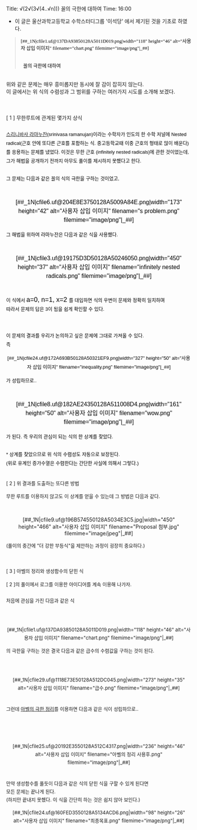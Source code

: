 Title: √(2√(3√(4‥√n))) 꼴의 극한에 대하여
Time: 16:00

* 이 글은 울산과학고등학교 수학스터디그룹 '이석당' 에서 제기된 것을 기초로 하였다. 
<blockquote><span style="FONT-SIZE: 13px; COLOR: rgb(0,0,0); LINE-HEIGHT: normal; FONT-FAMILY: Verdana"><p style="text-align: left;">[##_1N|cfile1.uf@137DA93850128A5011D019.png|width="118" height="46" alt="사용자 삽입 이미지" filename="chart.png" filemime="image/png"|_##]</p><br />&nbsp; 꼴의 극한에 대하여</span></blockquote>
<div><br /></div></div>
<div>위와 같은 문제는 매우 흥미롭지만 동시에 잘 감이 잡히지 않는다.</div>
<div>이 글에서는 위 식의 수렴성과 그 범위를 구하는 여러가지 시도를 소개해 보겠다.</div>
<div><br />&nbsp;</div>
<div><br /></div>
<div>[ 1 ] 무한루트에 관계된 몇가지 상식</div>
<div><span style="FONT-SIZE: 16px; COLOR: rgb(0,0,0); LINE-HEIGHT: 24px; FONT-FAMILY: sans-serif">
<div><br /></div>
<div><span style="FONT-SIZE: small"><a href="http://en.wikipedia.org/wiki/Srinivasa_Ramanujan" target="_blank">스리니바사 라마누잔</a></span><span style="FONT-SIZE: small">(srinivasa ramanujan)이라는 수학자가 인도의 한 수학 저널에 Nested radical(근호 안에 또다른 근호를 포함하는 식. 중고등학교때 이중 근호의 형태로 많이 배운다)를 응용하는 문제를 냈었다. 이것은 무한 근호 (infinitely nested radicals)에 관한 것이었는데, 그가 해법을 공개하기 전까지 아무도 풀이를 제시하지 못했다고 한다.</span><br /></div>
<div><span style="FONT-SIZE: small"><br /></span></div>
<div><span style="FONT-SIZE: small">그 문제는 다음과 같은 꼴의 식의 극한을 구하는 것이었고,</span></div>
<div><span style="FONT-SIZE: small"><br /></span></div>
<div><p style="text-align: center;">[##_1N|cfile6.uf@204E8E3750128A5009A84E.png|width="173" height="42" alt="사용자 삽입 이미지" filename="s problem.png" filemime="image/png"|_##]</p></div>
<div><span style="FONT-SIZE: small">그 해법을 위하여 라마누잔은 다음과 같은 식을 사용했다.</span></div>
<div><span style="FONT-SIZE: small"><br /></span></div>
<div><p style="text-align: center;">[##_1N|cfile3.uf@19175D3D50128A50246050.png|width="450" height="37" alt="사용자 삽입 이미지" filename="infinitely nested radicals.png" filemime="image/png"|_##]</p><span style="FONT-SIZE: small"><br /></span></div>
<div><span style="FONT-SIZE: small">이 식에서 </span><span style="FONT-SIZE: large">a=0, n=1, x=2 </span><span style="FONT-SIZE: small">를 대입하면 식의 우변이 문제와 정확히 일치하며</span></div>
<div><span style="FONT-SIZE: small">따라서 문제의 답은 3이 됨을 쉽게 확인할 수 있다.</span></div>
<div><span style="FONT-SIZE: small"><br /></span></div>
<div><span style="FONT-SIZE: small"><br /></span></div>
<div><span style="FONT-SIZE: small">이 문제의 결과를 우리가 논의하고 싶은 문제에 그대로 가져올 수 있다.</span></div>
<div><span style="FONT-SIZE: small">즉 <p style="text-align: center;">[##_1N|cfile24.uf@172A693B50128A50321EF9.png|width="327" height="50" alt="사용자 삽입 이미지" filename="inequality.png" filemime="image/png"|_##]</p></span></div>
<div><span style="FONT-SIZE: small">가 성</span><span style="FONT-SIZE: small">립하므로..</span></div>
<div><span style="FONT-SIZE: small"><br /></span></div>
<div><p style="text-align: center;">[##_1N|cfile8.uf@182AE24350128A511008D4.png|width="161" height="50" alt="사용자 삽입 이미지" filename="wow.png" filemime="image/png"|_##]</p></div>
<div><span style="FONT-SIZE: small">가 된다. 즉 우리의 관심이 되는 식의 한 상계를 찾았다.</span></div>
<div><span style="FONT-SIZE: small"><br /></span></div>
<div><span style="FONT-SIZE: small">* 상계를 찾았으므로 위 식의 수렴성도 자동으로 보장된다.</span></div>
<div><span style="FONT-SIZE: small">(위로 유계인 증가수열은 수렴한다는 간단한 사실에 의해서 그렇다.)</span></div></span></div>
<div><span style="FONT-SIZE: small"><br /></span></div>
<div><span style="FONT-SIZE: small"><br /></span></div>
<div><span style="FONT-SIZE: small">[ 2 ] 위 결과를 도출하는 또다른 방법</span></div>
<div><span style="FONT-SIZE: small"><br /></span></div>
<div><span style="FONT-SIZE: small">무한 루트를 이용하지 않고도 이 상계를 얻을 수 있는데 그 방법은 다음과 같다.</span></div>
<div><span style="FONT-SIZE: small"><br /></span></div>
<div><span style="FONT-SIZE: small"><br /></span>
<div><p style="text-align: center;">[##_1N|cfile9.uf@196B574550128A5034E3C5.jpg|width="450" height="466" alt="사용자 삽입 이미지" filename="Proposal 첨부.jpg" filemime="image/jpeg"|_##]</p></div>
<div><span style="FONT-SIZE: small; LINE-HEIGHT: 22px">(풀이의 중간에 "더 강한 부등식"을 제안하는 과정이 굉장히 중요하다.)</span></div>
<div><span style="FONT-SIZE: small"><br /></span></div>
<div><span style="FONT-SIZE: small"><br /></span></div>
<div><span style="FONT-SIZE: small"><br />[ 3 ] 아벨의 정리와 생성함수의 닫힌 식</span></div>
<div><span style="FONT-SIZE: small"><br /></span></div>
<div><span style="FONT-SIZE: small; LINE-HEIGHT: 22px">[ 2 ]의 풀이에서 로그를 이용한 아이디어를 계속 이용해 나가자.<br /><br />처음에 관심을 가진 다음과 같은 식<br /><br /><br /></span><span style="FONT-SIZE: small; LINE-HEIGHT: 22px"><p style="text-align: center;">[##_1N|cfile1.uf@137DA93850128A5011D019.png|width="118" height="46" alt="사용자 삽입 이미지" filename="chart.png" filemime="image/png"|_##]</p>의 극한을 구하는 것은 결국 다음과 같은 급수의 수렴값을 구하는 것이 된다.<br /><br /><br /><p style="text-align: center;">[##_1N|cfile29.uf@1118E73E50128A512DC045.png|width="273" height="35" alt="사용자 삽입 이미지" filename="급수.png" filemime="image/png"|_##]</p><br />그런데 <a href="http://en.wikipedia.org/wiki/Abel's_theorem" target="_blank">아벨의 극한 정리</a>를 이용하면 다음과 같은 식이 성립하므로..<br /><br /><br /><br /><p style="text-align: center;">[##_1N|cfile25.uf@20192E3550128A512C4317.png|width="236" height="46" alt="사용자 삽입 이미지" filename="아벨의 정리 사용후.png" filemime="image/png"|_##]</p><br />만약 생성함수를 풀듯이 다음과 같은 식의 닫힌 식을 구할 수 있게 된다면<br />모든 문제는 끝나게 된다.<br />(하지만 끝내지 못했다. 이 식을 간단히 하는 것은 쉽지 않아 보인다.)<br /><p style="text-align: center;">[##_1N|cfile24.uf@160FED3550128A5134ACD6.png|width="98" height="26" alt="사용자 삽입 이미지" filename="최종목표.png" filemime="image/png"|_##]</p></span></div></div><div><br /></div><div>&nbsp;</div>
